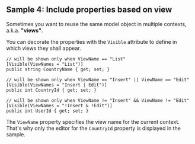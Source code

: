 ## Sample 4: Include properties based on view

Sometimes you want to reuse the same model object in multiple contexts, a.k.a. __"views"__.

You can decorate the properties with the `Visible` attribute to define in which views they shall appear.

```CSHARP
// will be shown only when ViewName == "List"
[Visible(ViewNames = "List")]
public string CountryName { get; set; }

// will be shown only when ViewName == "Insert" || ViewName == "Edit"
[Visible(ViewNames = "Insert | Edit")]
public int CountryId { get; set; }
    
// will be shown only when ViewName != "Insert" && ViewName != "Edit"
[Visible(ViewNames = "!Insert & !Edit")]
public int UserId { get; set; }
```

The `ViewName` property specifies the view name for the current context. That's why only the editor for the `CountryId` property is displayed in the sample.